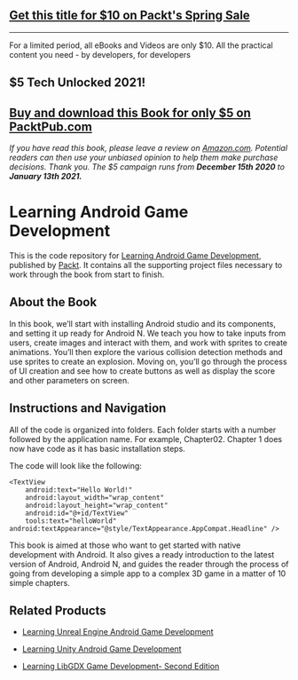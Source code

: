 ## [Get this title for $10 on Packt's Spring Sale](https://www.packt.com/B05066?utm_source=github&utm_medium=packt-github-repo&utm_campaign=spring_10_dollar_2022)
-----
For a limited period, all eBooks and Videos are only $10. All the practical content you need \- by developers, for developers

## $5 Tech Unlocked 2021!
[Buy and download this Book for only $5 on PacktPub.com](https://www.packtpub.com/product/learning-android-game-development/9781785880957)
-----
*If you have read this book, please leave a review on [Amazon.com](https://www.amazon.com/gp/product/1785880950).     Potential readers can then use your unbiased opinion to help them make purchase decisions. Thank you. The $5 campaign         runs from __December 15th 2020__ to __January 13th 2021.__*

# Learning Android Game Development
This is the code repository for [Learning Android Game Development](https://www.packtpub.com/application-development/learning-android-game-development?utm_source=github&utm_medium=repository&utm_campaign=9781785880957), published by [Packt](https://www.packtpub.com/?utm_source=github). It contains all the supporting project files necessary to work through the book from start to finish.
## About the Book
In this book, we’ll start with installing Android studio and its components, and setting it up ready for Android N. We teach you how to take inputs from users, create images and interact with them, and work with sprites to create animations. You’ll then explore the various collision detection methods and use sprites to create an explosion. Moving on, you’ll go through the process of UI creation and see how to create buttons as well as display the score and other parameters on screen.


## Instructions and Navigation
All of the code is organized into folders. Each folder starts with a number followed by the application name. For example, Chapter02. Chapter 1 does now have code as it has basic installation steps.



The code will look like the following:
```
<TextView
    android:text="Hello World!"
    android:layout_width="wrap_content"
    android:layout_height="wrap_content"
    android:id="@+id/TextView"
    tools:text="helloWorld"  android:textAppearance="@style/TextAppearance.AppCompat.Headline" />
```

This book is aimed at those who want to get started with native development with Android. It also gives a ready introduction to the latest version of Android, Android N, and guides the reader through the process of going from developing a simple app to a complex 3D game in a matter of 10 simple chapters.

## Related Products
* [Learning Unreal Engine Android Game Development](https://www.packtpub.com/game-development/learning-unreal-engine-android-game-development?utm_source=github&utm_medium=repository&utm_campaign=9781784394363)

* [Learning Unity Android Game Development](https://www.packtpub.com/game-development/learning-unity-android-game-development?utm_source=github&utm_medium=repository&utm_campaign=9781784394691)

* [Learning LibGDX Game Development- Second Edition](https://www.packtpub.com/game-development/learning-libgdx-game-development-second-edition?utm_source=github&utm_medium=repository&utm_campaign=9781783554775)
